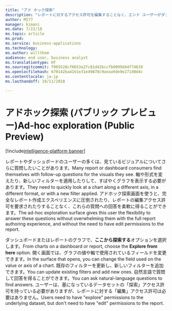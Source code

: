 ```yaml
---
title: "アド ホック探索"
description: "レポートに対するアクセス許可を編集することなく、エンド ユーザーがダッシュボードまたはレポートのビジュアルをさらに探索できる、新しい設計画面とフィルター エクスペリエンス"
author: MI77
manager: kimani
ms.date: 7/22/18
ms.topic: article
ms.prod: 
ms.service: business-applications
ms.technology: 
ms.author: willthom
audience: end user, business analyst
ms.translationtype: HT
ms.sourcegitcommit: f965528cf0653a2fc81d42bccfb0099d44f74639
ms.openlocfilehash: 670142ba4161e31e49878c9aeaa9de9e271d0d4c
ms.contentlocale: ja-jp
ms.lasthandoff: 10/11/2018

---
```


# <a name="ad-hoc-exploration-public-preview"></a><span data-ttu-id="4799e-103">アドホック探索 (パブリック プレビュー)</span><span class="sxs-lookup"><span data-stu-id="4799e-103">Ad-hoc exploration (Public Preview)</span></span>

[!include[intelligence-platform banner](../../includes/intelligence-platform.md)]



<span data-ttu-id="4799e-104">レポートやダッシュボードのユーザーの多くは、見ているビジュアルについてさらに質問したいことがあります。</span><span class="sxs-lookup"><span data-stu-id="4799e-104">Many report or dashboard consumers find themselves with follow-up questions for the visuals they see.</span></span> <span data-ttu-id="4799e-105">軸や形式を変えたり、新しいフィルターを適用したりして、すばやくグラフを表示する必要があります。</span><span class="sxs-lookup"><span data-stu-id="4799e-105">They need to quickly look at a chart along a different axis, in a different format, or with a new filter applied.</span></span> <span data-ttu-id="4799e-106">アドホック探索画面を使うと、完全なレポート作成エクスペリエンスに圧倒されたり、レポートの編集アクセス許可を要求されたりすることなく、これらの質問への回答を柔軟に得ることができます。</span><span class="sxs-lookup"><span data-stu-id="4799e-106">The ad-hoc exploration surface gives this user the flexibility to answer these questions without overwhelming them with the full report authoring experience, and without the need to have edit permissions to the report.</span></span> 

<span data-ttu-id="4799e-107">ダッシュボードまたはレポートのグラフで、**ここから探索する**オプションを選択します。</span><span class="sxs-lookup"><span data-stu-id="4799e-107">From charts on a dashboard or report, choose the **Explore from here** option.</span></span> <span data-ttu-id="4799e-108">開く画面では、グラフの値や軸で使用されているフィールドを変更できます。</span><span class="sxs-lookup"><span data-stu-id="4799e-108">In the surface that opens, you can change the field used on the value or axis of a chart.</span></span> <span data-ttu-id="4799e-109">既存のフィルターを更新し、新しいフィルターを追加できます。</span><span class="sxs-lookup"><span data-stu-id="4799e-109">You can update existing filters and add new ones.</span></span> <span data-ttu-id="4799e-110">自然言語で質問して回答を得ることができます。</span><span class="sxs-lookup"><span data-stu-id="4799e-110">You can ask natural-language questions to find answers.</span></span> <span data-ttu-id="4799e-111">ユーザーは、基になっているデータセットの「探索」アクセス許可を持っている必要がありますが、レポートに対する「編集」アクセス許可は必要はありません。</span><span class="sxs-lookup"><span data-stu-id="4799e-111">Users need to have "explore" permissions to the underlying dataset, but don't need to have "edit" permissions to the report.</span></span>

<!--
### Who uses this feature
This feature is intended for end users and business analysts. 
## Status
### Development status
In development
#### Target timeframe
March ‘19
-->

